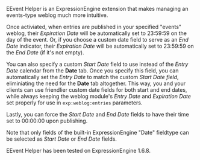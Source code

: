 EEvent Helper is an ExpressionEngine extension that makes managing an events-type weblog much more intuitive.

Once activiated, when entries are published in your specified "events" weblog, their *Expiration Date* will be automatically set to 23:59:59 on the day of the event. Or, if you choose a custom date field to serve as an *End Date* indicator, their *Expiration Date* will be automatically set to 23:59:59 on the *End Date* (if it's not empty).

You can also specify a custom *Start Date* field to use instead of the *Entry Date* calendar from the **Date** tab. Once you specify this field, you can automatically set the *Entry Date* to match the custom *Start Date field*, eliminiating the need for the **Date** tab altogether.  This way, you and your clients can use friendlier custom date fields for both start and end dates, while always keeping the weblog module's *Entry Date* and *Expiration Date* set properly for use in `exp:weblog:entries` parameters.

Lastly, you can force the *Start Date* and *End Date* fields to have their time set to 00:00:00 upon publishing.

Note that only fields of the built-in ExpressionEngine "Date" fieldtype can be selected as *Start Date* or *End Date* fields.

EEvent Helper has been tested on ExpressionEngine 1.6.8.